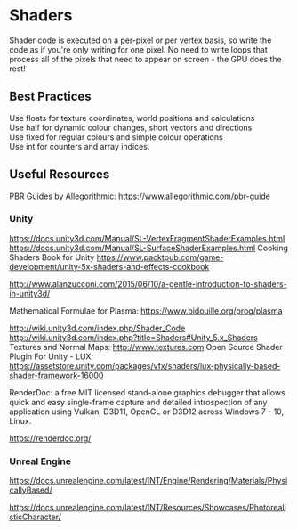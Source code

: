 # Shaders
Shader code is executed on a per-pixel or per vertex basis, so write the code as if you're only writing for one pixel. No need to write loops that process all of the pixels that need to appear on screen - the GPU does the rest!

## Best Practices

Use floats for texture coordinates, world positions and calculations<br>
Use half for dynamic colour changes, short vectors and directions<br>
Use fixed for regular colours and simple colour operations<br>
Use int for counters and array indices.<br>

## Useful Resources
PBR Guides by Allegorithmic: https://www.allegorithmic.com/pbr-guide

### Unity
https://docs.unity3d.com/Manual/SL-VertexFragmentShaderExamples.html
https://docs.unity3d.com/Manual/SL-SurfaceShaderExamples.html
Cooking Shaders Book for Unity https://www.packtpub.com/game-development/unity-5x-shaders-and-effects-cookbook

http://www.alanzucconi.com/2015/06/10/a-gentle-introduction-to-shaders-in-unity3d/

Mathematical Formulae for Plasma: https://www.bidouille.org/prog/plasma

http://wiki.unity3d.com/index.php/Shader_Code
http://wiki.unity3d.com/index.php?title=Shaders#Unity_5.x_Shaders
Textures and Normal Maps: http://www.textures.com
Open Source Shader Plugin For Unity - LUX: https://assetstore.unity.com/packages/vfx/shaders/lux-physically-based-shader-framework-16000

RenderDoc: a free MIT licensed stand-alone graphics debugger that allows quick and easy single-frame capture and detailed introspection of any application using Vulkan, D3D11, OpenGL or D3D12 across Windows 7 - 10, Linux.

https://renderdoc.org/

### Unreal Engine

https://docs.unrealengine.com/latest/INT/Engine/Rendering/Materials/PhysicallyBased/

https://docs.unrealengine.com/latest/INT/Resources/Showcases/PhotorealisticCharacter/


